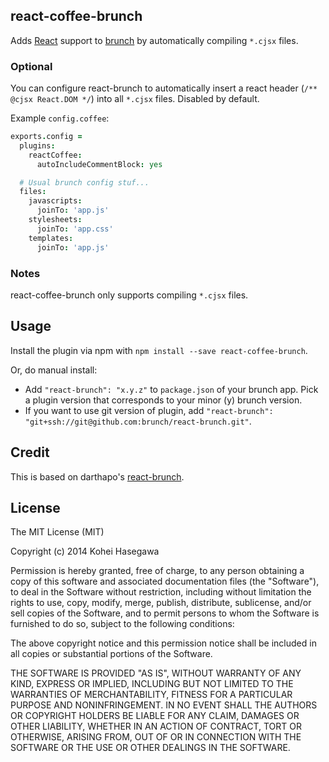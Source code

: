 ## react-coffee-brunch
Adds [React](http://facebook.github.io/react) support to [brunch](http://brunch.io)
by automatically compiling `*.cjsx` files.

### Optional

You can configure react-brunch to automatically insert a react header
(`/** @cjsx React.DOM */`) into all `*.cjsx` files. Disabled by default.

Example `config.coffee`:

```coffeescript
exports.config =
  plugins:
    reactCoffee:
      autoIncludeCommentBlock: yes

  # Usual brunch config stuf...
  files:
    javascripts:
      joinTo: 'app.js'
    stylesheets:
      joinTo: 'app.css'
    templates:
      joinTo: 'app.js'
```

### Notes

react-coffee-brunch only supports compiling `*.cjsx` files.

## Usage
Install the plugin via npm with `npm install --save react-coffee-brunch`.

Or, do manual install:

* Add `"react-brunch": "x.y.z"` to `package.json` of your brunch app.
  Pick a plugin version that corresponds to your minor (y) brunch version.
* If you want to use git version of plugin, add
`"react-brunch": "git+ssh://git@github.com:brunch/react-brunch.git"`.

## Credit

This is based on darthapo's [react-brunch](https://github.com/darthapo/react-brunch).

## License

The MIT License (MIT)

Copyright (c) 2014 Kohei Hasegawa

Permission is hereby granted, free of charge, to any person obtaining a copy
of this software and associated documentation files (the "Software"), to deal
in the Software without restriction, including without limitation the rights
to use, copy, modify, merge, publish, distribute, sublicense, and/or sell
copies of the Software, and to permit persons to whom the Software is
furnished to do so, subject to the following conditions:

The above copyright notice and this permission notice shall be included in
all copies or substantial portions of the Software.

THE SOFTWARE IS PROVIDED "AS IS", WITHOUT WARRANTY OF ANY KIND, EXPRESS OR
IMPLIED, INCLUDING BUT NOT LIMITED TO THE WARRANTIES OF MERCHANTABILITY,
FITNESS FOR A PARTICULAR PURPOSE AND NONINFRINGEMENT. IN NO EVENT SHALL THE
AUTHORS OR COPYRIGHT HOLDERS BE LIABLE FOR ANY CLAIM, DAMAGES OR OTHER
LIABILITY, WHETHER IN AN ACTION OF CONTRACT, TORT OR OTHERWISE, ARISING FROM,
OUT OF OR IN CONNECTION WITH THE SOFTWARE OR THE USE OR OTHER DEALINGS IN
THE SOFTWARE.
